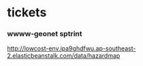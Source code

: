 # tickets

### wwww-geonet sptrint

http://lowcost-env.ipa9ghdfwu.ap-southeast-2.elasticbeanstalk.com/data/hazardmap
